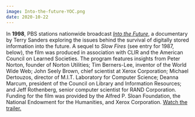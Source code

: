 ```yaml
---
image: Into-the-future-YOC.png
date: 2020-10-22
---
```

In **1998**, PBS stations nationwide broadcast _[Into the Future](https://web.archive.org/web/20210130214829/http://www.americanfilmfoundation.com/order/into_the_future.shtml)_, a documentary by Terry Sanders exploring the issues behind the survival of digitally stored information into the future. A sequel to _Slow Fires_ (see entry for 1987, below), the film was produced in association with CLIR and the American Council on Learned Societies. The program features insights from Peter Norton, founder of Norton Utilities; Tim Berners-Lee, inventor of the World Wide Web; John Seely Brown, chief scientist at Xerox Corporation; Michael Dertouzos, director of M.I.T. Laboratory for Computer Science; Deanna Marcum, president of the Council on Library and Information Resources; and Jeff Rothenberg, senior computer scientist for RAND Corporation. Funding for the film was provided by the Alfred P. Sloan Foundation, the National Endowment for the Humanities, and Xerox Corporation. [Watch the trailer.](https://web.archive.org/web/20210130214829/https://www.youtube.com/watch?v=U_SyKmiAuzk)